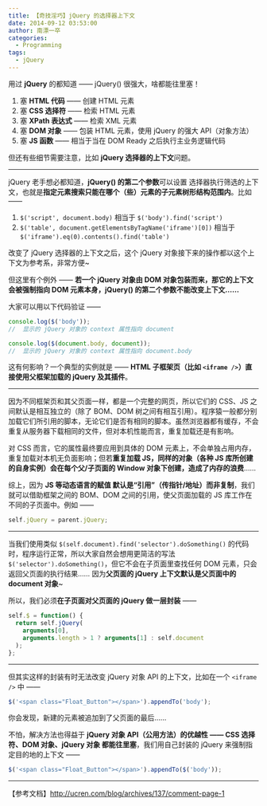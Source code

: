 ```yaml
---
title: 【奇技淫巧】jQuery 的选择器上下文
date: 2014-09-12 03:53:00
author: 南漂一卒
categories:
  - Programming
tags:
  - jQuery
---
```


用过 **jQuery** 的都知道 —— jQuery() 很强大，啥都能往里塞！

1.  塞 **HTML 代码** —— 创建 HTML 元素
2.  塞 **CSS 选择符** —— 检索 HTML 元素
3.  塞 **XPath 表达式** —— 检索 XML 元素
4.  塞 **DOM 对象** —— 包装 HTML 元素，使用 jQuery 的强大 API（对象方法）
5.  塞 **JS 函数** —— 相当于当在 DOM Ready 之后执行主业务逻辑代码

但还有些细节需要注意，比如 **jQuery 选择器的上下文**问题。

---

jQuery 老手想必都知道，**jQuery() 的第二个参数**可以设置 选择器执行筛选的上下文，也就是**指定元素搜索只能在哪个（些）元素的子元素树形结构范围内**。比如 ——

1.  `$('script', document.body)` 相当于 `$('body').find('script')`
2.  `$('table', document.getElementsByTagName('iframe')[0])` 相当于 `$('iframe').eq(0).contents().find('table')`

改变了 jQuery 选择器的上下文之后，这个 jQuery 对象接下来的操作都以这个上下文为参考系，非常方便~

但这里有个例外 —— **若一个 jQuery 对象由 DOM 对象包装而来，那它的上下文会被强制指向 DOM 元素本身，jQuery() 的第二个参数不能改变上下文……**

大家可以用以下代码验证 ——

```javascript
console.log($('body'));
//  显示的 jQuery 对象的 context 属性指向 document

console.log($(document.body, document));
//  显示的 jQuery 对象的 context 属性指向 document.body
```

这有何影响？一个典型的实例就是 —— **HTML 子框架页（比如 `<iframe />`）直接使用父框架加载的 jQuery 及其插件**。

---

因为不同框架页和其父页面一样，都是一个完整的网页，所以它们的 CSS、JS 之间默认是相互独立的（除了 BOM、DOM 树之间有相互引用）。程序猿一般都分别加载它们所引用的脚本，无论它们是否有相同的脚本。虽然浏览器都有缓存，不会重复从服务器下载相同的文件，但对本机性能而言，重复加载还是有影响。

对 CSS 而言，它的属性最终要应用到具体的 DOM 元素上，不会单独占用内存，重复加载对本机无负面影响；但若**重复加载 JS，同样的对象（各种 JS 库所创建的自身实例）会在每个父/子页面的 Window 对象下创建，造成了内存的浪费**……

综上，因为 **JS 等动态语言的赋值 默认是“引用”（传指针/地址）而非复制**，我们就可以借助框架之间的 BOM、DOM 之间的引用，使父页面加载的 JS 库工作在不同的子页面中。例如 ——

```javascript
self.jQuery = parent.jQuery;
```

---

当我们使用类似 `$(self.document).find('selector').doSomething()` 的代码时，程序运行正常，所以大家自然会想用更简洁的写法 `$('selector').doSomething()`，但它不会在子页面里查找任何 DOM 元素，只会返回父页面的执行结果…… 因为**父页面的 jQuery 上下文默认是父页面中的 document 对象**~

所以，我们必须**在子页面对父页面的 jQuery 做一层封装** ——

```javascript
self.$ = function() {
  return self.jQuery(
    arguments[0],
    arguments.length > 1 ? arguments[1] : self.document
  );
};
```

---

但其实这样的封装有时无法改变 jQuery 对象 API 的上下文，比如在一个 `<iframe />` 中 ——

```javascript
$('<span class="Float_Button"></span>').appendTo('body');
```

你会发现，新建的元素被追加到了父页面的最后……

不怕，解决方法也得益于 **jQuery 对象 API（公用方法）的优越性 —— CSS 选择符、DOM 对象、jQuery 对象 都能往里塞**，我们用自己封装的 jQuery 来强制指定目的地的上下文 ——

```javascript
$('<span class="Float_Button"></span>').appendTo($('body'));
```

---

【参考文档】http://ucren.com/blog/archives/137/comment-page-1

